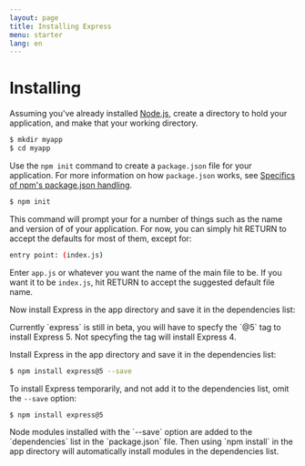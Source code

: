 ```yaml
---
layout: page
title: Installing Express
menu: starter
lang: en
---
```


# Installing

Assuming you've already installed [Node.js](https://nodejs.org/), create a directory to hold your application,
and make that your working directory.

~~~sh
$ mkdir myapp
$ cd myapp
~~~

Use the `npm init` command to create a `package.json` file for your application.
For more information on how `package.json` works, see [Specifics of npm's package.json handling](https://docs.npmjs.com/files/package.json).

~~~sh
$ npm init
~~~

This command will prompt your for a number of things such as the name and version of of your application.
For now, you can simply hit RETURN to accept the defaults for most of them, except for:

~~~sh
entry point: (index.js)
~~~

Enter `app.js` or whatever you want the name of the main file to be. If you want it to be `index.js`, hit RETURN to accept the suggested default file name.

Now install Express in the app directory and save it in the dependencies list:

<div class="doc-box doc-info" markdown="1">
Currently `express` is still in beta, you will have to specfy the `@5` tag to install Express 5. Not specyfing the tag will install Express 4.
</div>

Install Express in the app directory and save it in the dependencies list:

~~~sh
$ npm install express@5 --save
~~~

To install Express temporarily, and not add it to the dependencies list, omit the `--save` option:

~~~sh
$ npm install express@5
~~~

<div class="doc-box doc-info" markdown="1">
Node modules installed with the `--save` option are added to the `dependencies` list in the `package.json` file.
Then using `npm install` in the app directory will automatically install modules in the dependencies list.
</div>
